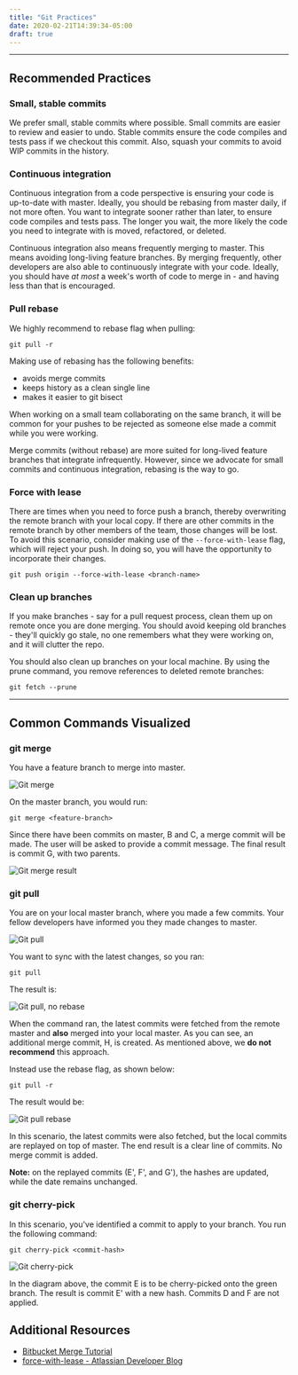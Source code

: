 ```yaml
---
title: "Git Practices"
date: 2020-02-21T14:39:34-05:00
draft: true
---
```


---

## Recommended Practices

### Small, stable commits

We prefer small, stable commits where possible. Small commits are easier to review and easier to undo.
Stable commits ensure the code compiles and tests pass if we checkout this commit. 
Also, squash your commits to avoid WIP commits in the history.   

### Continuous integration

Continuous integration from a code perspective is ensuring your code is up-to-date with master.
Ideally, you should be rebasing from master daily, if not more often.
You want to integrate sooner rather than later, to ensure code compiles and tests pass.
The longer you wait, the more likely the code you need to integrate with is moved, refactored, or deleted.

Continuous integration also means frequently merging to master. This means avoiding long-living feature branches. 
By merging frequently, other developers are also able to continuously integrate with your code.
Ideally, you should have _at most_ a week's worth of code to merge in - and having less than that is encouraged.    

### Pull rebase

We highly recommend to rebase flag when pulling:
```
git pull -r
```

Making use of rebasing has the following benefits:
- avoids merge commits
- keeps history as a clean single line
- makes it easier to git bisect

When working on a small team collaborating on the same branch, 
it will be common for your pushes to be rejected as someone else made a commit while you were working.

Merge commits (without rebase) are more suited for long-lived feature branches that integrate infrequently. 
However, since we advocate for small commits and continuous integration, rebasing is the way to go. 

### Force with lease

There are times when you need to force push a branch, thereby overwriting the remote branch with your local copy. 
If there are other commits in the remote branch by other members of the team, those changes will be lost. 
To avoid this scenario, consider making use of the `--force-with-lease` flag, which will reject your push.
In doing so, you will have the opportunity to incorporate their changes.

```
git push origin --force-with-lease <branch-name>
```

### Clean up branches

If you make branches - say for a pull request process, clean them up on remote once you are done merging.
You should avoid keeping old branches - they'll quickly go stale, no one remembers what they were working on, 
and it will clutter the repo. 

You should also clean up branches on your local machine. 
By using the prune command, you remove references to deleted remote branches:
```
git fetch --prune
``` 

---

## Common Commands Visualized

### git merge

You have a feature branch to merge into master.
 
![Git merge](/images/dev-practices/git-practices/git-merge.svg?width=500px)

On the master branch, you would run:
```
git merge <feature-branch>
```

Since there have been commits on master, B and C, a merge commit will be made.
The user will be asked to provide a commit message. 
The final result is commit G, with two parents.

![Git merge result](/images/dev-practices/git-practices/git-merge-result.svg?width=500px)

### git pull

You are on your local master branch, where you made a few commits. 
Your fellow developers have informed you they made changes to master.

![Git pull](/images/dev-practices/git-practices/git-pull.svg?width=500px)

You want to sync with the latest changes, so you ran:
```
git pull
```

The result is: 

![Git pull, no rebase](/images/dev-practices/git-practices/git-pull-no-rebase.svg?width=500px)

When the command ran, the latest commits were fetched from the remote master and __also__ merged into your local master.
As you can see, an additional merge commit, H, is created. As mentioned above, we __do not recommend__ this approach.

Instead use the rebase flag, as shown below:

```
git pull -r
```

The result would be:

![Git pull rebase](/images/dev-practices/git-practices/git-pull-rebase.svg?width=500px)

In this scenario, the latest commits were also fetched, but the local commits are replayed on top of master.
The end result is a clear line of commits. No merge commit is added.

__Note:__ on the replayed commits (E', F', and G'), the hashes are updated, while the date remains unchanged.

### git cherry-pick

In this scenario, you've identified a commit to apply to your branch. You run the following command:
 ```
git cherry-pick <commit-hash>
```

![Git cherry-pick](/images/dev-practices/git-practices/git-cherry-pick.svg?width=500px)

In the diagram above, the commit E is to be cherry-picked onto the green branch. 
The result is commit E' with a new hash. Commits D and F are not applied.

## Additional Resources

- [Bitbucket Merge Tutorial](https://www.atlassian.com/git/tutorials/using-branches/git-merge)
- [force-with-lease - Atlassian Developer Blog](https://blog.developer.atlassian.com/force-with-lease/)
